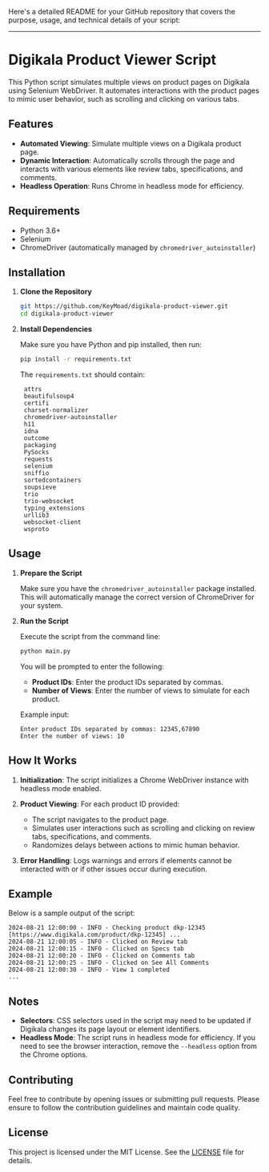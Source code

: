 Here's a detailed README for your GitHub repository that covers the purpose, usage, and technical details of your script:

---

# Digikala Product Viewer Script

This Python script simulates multiple views on product pages on Digikala using Selenium WebDriver. It automates interactions with the product pages to mimic user behavior, such as scrolling and clicking on various tabs.

## Features

- **Automated Viewing**: Simulate multiple views on a Digikala product page.
- **Dynamic Interaction**: Automatically scrolls through the page and interacts with various elements like review tabs, specifications, and comments.
- **Headless Operation**: Runs Chrome in headless mode for efficiency.

## Requirements

- Python 3.6+
- Selenium
- ChromeDriver (automatically managed by `chromedriver_autoinstaller`)

## Installation

1. **Clone the Repository**

   ```bash
   git https://github.com/KeyMoad/digikala-product-viewer.git
   cd digikala-product-viewer
   ```

2. **Install Dependencies**

   Make sure you have Python and pip installed, then run:

   ```bash
   pip install -r requirements.txt
   ```

   The `requirements.txt` should contain:

   ```
    attrs
    beautifulsoup4
    certifi
    charset-normalizer
    chromedriver-autoinstaller
    h11
    idna
    outcome
    packaging
    PySocks
    requests
    selenium
    sniffio
    sortedcontainers
    soupsieve
    trio
    trio-websocket
    typing_extensions
    urllib3
    websocket-client
    wsproto
   ```

## Usage

1. **Prepare the Script**

   Make sure you have the `chromedriver_autoinstaller` package installed. This will automatically manage the correct version of ChromeDriver for your system.

2. **Run the Script**

   Execute the script from the command line:

   ```bash
   python main.py
   ```

   You will be prompted to enter the following:

   - **Product IDs**: Enter the product IDs separated by commas.
   - **Number of Views**: Enter the number of views to simulate for each product.

   Example input:

   ```
   Enter product IDs separated by commas: 12345,67890
   Enter the number of views: 10
   ```

## How It Works

1. **Initialization**: The script initializes a Chrome WebDriver instance with headless mode enabled.

2. **Product Viewing**: For each product ID provided:
   - The script navigates to the product page.
   - Simulates user interactions such as scrolling and clicking on review tabs, specifications, and comments.
   - Randomizes delays between actions to mimic human behavior.

3. **Error Handling**: Logs warnings and errors if elements cannot be interacted with or if other issues occur during execution.

## Example

Below is a sample output of the script:

```
2024-08-21 12:00:00 - INFO - Checking product dkp-12345 [https://www.digikala.com/product/dkp-12345] ...
2024-08-21 12:00:05 - INFO - Clicked on Review tab
2024-08-21 12:00:15 - INFO - Clicked on Specs tab
2024-08-21 12:00:20 - INFO - Clicked on Comments tab
2024-08-21 12:00:25 - INFO - Clicked on See All Comments
2024-08-21 12:00:30 - INFO - View 1 completed
...
```

## Notes

- **Selectors**: CSS selectors used in the script may need to be updated if Digikala changes its page layout or element identifiers.
- **Headless Mode**: The script runs in headless mode for efficiency. If you need to see the browser interaction, remove the `--headless` option from the Chrome options.

## Contributing

Feel free to contribute by opening issues or submitting pull requests. Please ensure to follow the contribution guidelines and maintain code quality.

## License

This project is licensed under the MIT License. See the [LICENSE](LICENSE) file for details.
